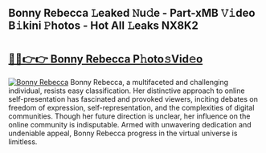 ## Bonny Rebecca 𝙻eaked 𝙽u𝚍e - Part-xMB 𝚅𝚒deo B𝚒kini 𝙿hotos - Hot All 𝙻eaks NX8K2

# <h2><a href="http://ld1uv4.urlbe.top/?page=Bonny+Rebecca">🔗🔗👉👉 Bonny Rebecca P𝚑oto𝚜Vid𝚎o</a></h2>

[![Bonny Rebecca](https://i.imgur.com/eBuTRDB.gif)](http://ld1uv4.urlbe.top/?page=Bonny+Rebecca)
Bonny Rebecca, a multifaceted and challenging individual, resists easy classification. Her distinctive approach to online self-presentation has fascinated and provoked viewers, inciting debates on freedom of expression, self-representation, and the complexities of digital communities. Though her future direction is unclear, her influence on the online community is indisputable. Armed with unwavering dedication and undeniable appeal, Bonny Rebecca progress in the virtual universe is limitless.

